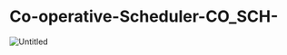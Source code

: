 # Co-operative-Scheduler-CO_SCH-
![Untitled](https://user-images.githubusercontent.com/51443318/97746265-bcfc6f00-1af2-11eb-8287-f85354417e7d.png)

